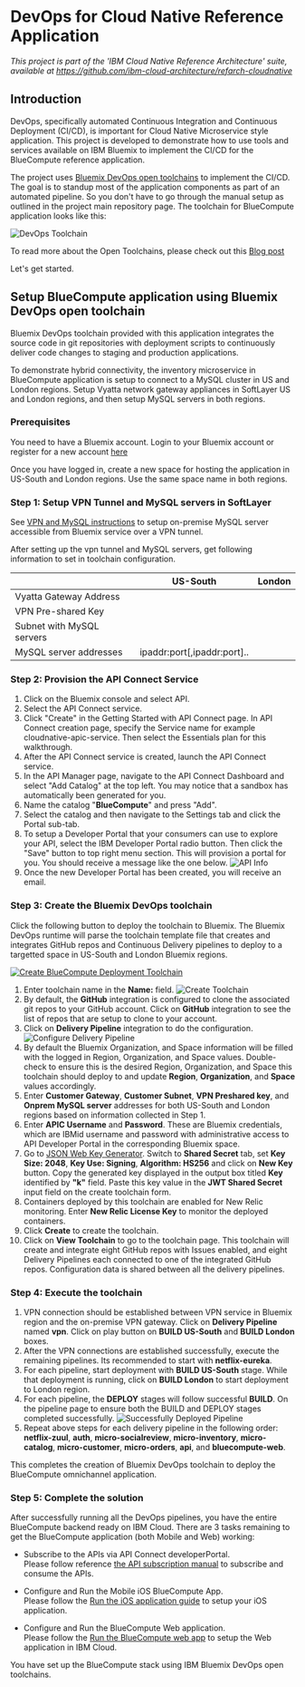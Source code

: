 # DevOps for Cloud Native Reference Application

*This project is part of the 'IBM Cloud Native Reference Architecture' suite, available at
https://github.com/ibm-cloud-architecture/refarch-cloudnative*

## Introduction

DevOps, specifically automated Continuous Integration and Continuous Deployment (CI/CD), is important for Cloud Native Microservice style application. This project is developed to demonstrate how to use tools and services available on IBM Bluemix to implement the CI/CD for the BlueCompute reference application.

The project uses [Bluemix DevOps open toolchains](https://new-console.ng.bluemix.net/docs/toolchains/toolchains_overview.html) to implement the CI/CD. The goal is to standup most of the application components as part of an automated pipeline. So you don't have to go through the manual setup as outlined in the project main repository page. The toolchain for BlueCompute application looks like this:

![DevOps Toolchain](static/imgs/bluemix_devops_toolchain.png?raw=true)  

To read more about the Open Toolchains, please check out this [Blog post](https://developer.ibm.com/devops-services/2016/06/16/open-toolchain-with-ibm-bluemix-devops-services/)

Let's get started.

## Setup BlueCompute application using Bluemix DevOps open toolchain

Bluemix DevOps toolchain provided with this application integrates the source code in git repositories with deployment scripts to continuously deliver code changes to staging and production applications.

To demonstrate hybrid connectivity, the inventory microservice in BlueCompute application is setup to connect to a MySQL cluster in US and London regions. Setup Vyatta network gateway appliances in SoftLayer US and London regions, and then setup MySQL servers in both regions.

### Prerequisites

You need to have a Bluemix account. Login to your Bluemix account or register for a new account [here](https://bluemix.net/registration)

Once you have logged in, create a new space for hosting the application in US-South and London regions. Use the same space name in both regions.

### Step 1: Setup VPN Tunnel and MySQL servers in SoftLayer

See [VPN and MySQL instructions](https://github.com/ibm-cloud-architecture/refarch-cloudnative-resiliency/blob/master/mysql/README.md#set-up-vpn-tunnel-between-bluemix-and-on-premise-resources) to setup on-premise MySQL server accessible from Bluemix service over a VPN tunnel.

After setting up the vpn tunnel and MySQL servers, get following information to set in toolchain configuration.

||US-South|London|
|---|---|---|
|Vyatta Gateway Address|||
|VPN Pre-shared Key|||
|Subnet with MySQL servers|||
|MySQL server addresses|ipaddr:port[,ipaddr:port]..|||



### Step 2:  Provision the API Connect Service

1. Click on the Bluemix console and select API.  
2. Select the API Connect service.  
3. Click "Create" in the Getting Started with API Connect page. In API Connect creation page, specify the Service name for example cloudnative-apic-service. Then select the Essentials plan for this walkthrough.
4. After the API Connect service is created, launch the API Connect service.  
5. In the API Manager page, navigate to the API Connect Dashboard and select "Add Catalog" at the top left. You may notice that a sandbox has automatically been generated for you.  
6. Name the catalog "**BlueCompute**" and press "Add".
7. Select the catalog and then navigate to the Settings tab and click the Portal sub-tab.
8. To setup a Developer Portal that your consumers can use to explore your API, select the IBM Developer Portal radio button. Then click the "Save" button to top right menu section. This will
provision a portal for you. You should receive a message like the one below. ![API Info](static/imgs/bluemix_9.png?raw=true)
9. Once the new Developer Portal has been created, you will receive an email.

### Step 3: Create the Bluemix DevOps toolchain
Click the following button to deploy the toolchain to Bluemix. The Bluemix DevOps runtime will parse the toolchain template file that creates and integrates GitHub repos and Continuous Delivery pipelines to deploy to a targetted space in US-South and London Bluemix regions.

[![Create BlueCompute Deployment Toolchain](https://new-console.ng.bluemix.net/devops/graphics/create_toolchain_button.png)](https://new-console.ng.bluemix.net/devops/setup/deploy/?repository=https%3A//github.com/ibm-cloud-architecture/refarch-cloudnative-devops.git&branch=master)

1. Enter toolchain name in the **Name:** field. ![Create Toolchain](static/imgs/create-toolchain.png)
2. By default, the **GitHub** integration is configured to clone the associated git repos to your GitHub account. Click on **GitHub** integration to see the list of repos that are setup to clone to your account.
3. Click on **Delivery Pipeline** integration to do the configuration. ![Configure Delivery Pipeline](static/imgs/configure-delivery-pipeline.png)
4. By default the Bluemix Organization, and Space information will be filled with the logged in Region, Organization, and Space values. Double-check to ensure this is the desired Region, Organization, and Space this toolchain should deploy to and update __Region__, __Organization__, and __Space__ values accordingly.
5. Enter __Customer Gateway__, __Customer Subnet__, __VPN Preshared key__, and __Onprem MySQL server__ addresses for both US-South and London regions based on information collected in Step 1.
6. Enter __APIC Username__ and __Password__. These are Bluemix credentials, which are IBMid username and password with administrative access to API Developer Portal in the corresponding Bluemix space.
7. Go to [JSON Web Key Generator](https://mkjwk.org/#shared). Switch to __Shared Secret__ tab, set __Key Size: 2048__, __Key Use: Signing__, __Algorithm: HS256__ and click on __New Key__ button. Copy the generated key displayed in the output box titled __Key__ identified by __"k"__ field. Paste this key value in the __JWT Shared Secret__ input field on the create toolchain form.
8. Containers deployed by this toolchain are enabled for New Relic monitoring. Enter __New Relic License Key__ to monitor the deployed containers.
9. Click **Create** to create the toolchain.
10. Click on **View Toolchain** to go to the toolchain page. This toolchain will create and integrate eight GitHub repos with Issues enabled, and eight Delivery Pipelines each connected to one of the integrated GitHub repos. Configuration data is shared between all the delivery pipelines.

### Step 4: Execute the toolchain
1. VPN connection should be established between VPN service in Bluemix region and the on-premise VPN gateway. Click on __Delivery Pipeline__ named __vpn__. Click on play button on __BUILD US-South__ and __BUILD London__ boxes.
2. After the VPN connections are established successfully, execute the remaining pipelines. Its recommended to start with __netflix-eureka__.
3. For each pipeline, start deployment with __BUILD US-South__ stage. While that deployment is running, click on  __BUILD London__ to start deployment to London region.
2. For each pipeline, the __DEPLOY__ stages will follow successful __BUILD__. On the pipeline page to ensure both the BUILD and DEPLOY stages completed successfully. ![Successfully Deployed Pipeline](static/imgs/netflix-eureka-pipeline.png)
3. Repeat above steps for each delivery pipeline in the following order: **netflix-zuul**, **auth**, **micro-socialreview**, **micro-inventory**, **micro-catalog**, **micro-customer**, **micro-orders**, **api**, and **bluecompute-web**.

This completes the creation of Bluemix DevOps toolchain to deploy the BlueCompute omnichannel application.

### Step 5: Complete the solution

After successfully running all the DevOps pipelines, you have the entire BlueCompute backend ready on IBM Cloud. There are 3 tasks remaining to get the BlueCompute application (both Mobile and Web) working:

- Subscribe to the APIs via API Connect developerPortal.  
   Please follow reference [the API subscription manual](https://github.com/ibm-cloud-architecture/refarch-cloudnative-api#subscribe-to-the-apis-in-the-developer-portal) to subscribe and consume the APIs.   

- Configure and Run the Mobile iOS BlueCompute App.  
   Please follow the [Run the iOS application guide](https://github.com/ibm-cloud-architecture/refarch-cloudnative-bluecompute-mobile) to setup your iOS application.  

- Configure and Run the BlueCompute Web application.  
   Please follow the [Run the BlueCompute web app](https://github.com/ibm-cloud-architecture/refarch-cloudnative-bluecompute-web) to setup the Web application in IBM Cloud.  

You have set up the BlueCompute stack using IBM Bluemix DevOps open toolchains.
